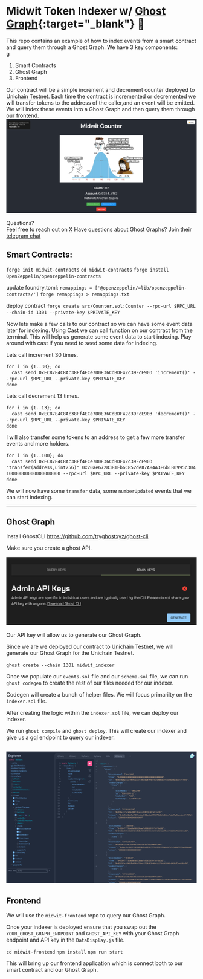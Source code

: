 
# Midwit Token Indexer w/ [Ghost Graph](https://tryghost.xyz/){:target="_blank"}  👻
This repo contains an example of how to index events from a smart contract and query them through a Ghost Graph. We have 3 key components:  
g
1. Smart Contracts
2. Ghost Graph
3. Frontend

Our contract will be a simple increment and decrement counter deployed to [Unichain Testnet](https://www.unichain.org/). Each time the contract is incremented or decremented we will transfer tokens to the address of the caller,and an event will be emitted. We will index these events into a Ghost Graph and then query them through our frontend. 
![Midwit Token](./images/Midwit-Counter.png)

Questions?  
Feel free to reach out on [X](https://x.com/doyle126)
Have questions about Ghost Graphs? Join their [telegram chat](https://t.me/ghostlogsxyz)


## Smart Contracts: 

`forge init midwit-contracts`
`cd midwit-contracts`
`forge install OpenZeppelin/openzeppelin-contracts`

update foundry.toml: `remappings = ['@openzeppelin/=lib/openzeppelin-contracts/']`
`forge remappings > remappings.txt`

deploy contract
`forge create src/Counter.sol:Counter --rpc-url $RPC_URL --chain-id 1301 --private-key $PRIVATE_KEY`

 Now lets make a few calls to our contract so we can have some event data later for indexing. Using Cast we can call function on our contract from the terminal.  This will help us generate some event data to start indexing.  Play around with cast if you need to seed some data for indexing. 

Lets call increment 30 times. 
```
for i in {1..30}; do
  cast send 0xEC87E4C8Ac38Ff4ECe7D0E36CdBDF42c39FcE903 'increment()' --rpc-url $RPC_URL --private-key $PRIVATE_KEY
done
```

Lets call decrement 13 times. 
```
for i in {1..13}; do
  cast send 0xEC87E4C8Ac38Ff4ECe7D0E36CdBDF42c39FcE903 'decrement()' --rpc-url $RPC_URL --private-key $PRIVATE_KEY
done
```

I will also transfer some tokens to an address to get a few more transfer events and more holders. 
```
for i in {1..100}; do
  cast send 0xEC87E4C8Ac38Ff4ECe7D0E36CdBDF42c39FcE903 "transfer(address,uint256)" 0x20ae6728381Fb6C852de87A84A3F6b1B0995c304 10000000000000000000 --rpc-url $RPC_URL --private-key $PRIVATE_KEY
done
```


We will now have some `transfer` data, some `numberUpdated` events that we can start indexing. 

-----------------------

## Ghost Graph 

Install GhostCLI https://github.com/tryghostxyz/ghost-cli 

Make sure you create a ghost API. 

![GhostGraph API Key](./images/ghostgraph_api_key.png)

Our API key will allow us to generate our Ghost Graph. 

Since we are we deployed our contract to Unichain Testnet, we will generate our Ghost Graph for the Unichain Testnet. 

`ghost create --chain 1301 midwit_indexer`

Once we populate our `events.sol` file and our `schema.sol` file, we can run `ghost codegen` to create the rest of our files needed for our indexer. 

Codegen will create a bunch of helper files. We will focus primarilty on the `indexer.sol` file. 

After creating the logic within the `indexer.sol` file, we can deploy our indexer. 

We run `ghost compile` and `ghost deploy`. This will create our indexer and give us a gql endpoint to query our indexer. 

![Ghost Graph GQL Playground](./images/ghostgraph_gql_playground.png)
-----------------------

## Frontend

We will use the `midwit-frontend` repo to query our Ghost Graph. 

Once your indexer is deployed ensure that you swap out the `YOUR_GHOST_GRAPH_ENDPOINT` and `GHOST_API_KEY` with your Ghost Graph endpoint and API key in the `DataDisplay.js` file. 

`cd midwit-frontend`
`npm install`
`npm run start`

This will bring up our frontend application which is connect both to our smart contract and our Ghost Graph. 